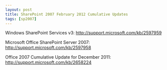 ```yaml
---
layout: post
title: SharePoint 2007 February 2012 Cumulative Updates
tags: [sp2007]
---
```


Windows SharePoint Services v3: <http://support.microsoft.com/kb/2597959>

Microsoft Office SharePoint Server 2007: <http://support.microsoft.com/kb/2597958>

Office 2007 Cumulative Update for December 2011: <http://support.microsoft.com/kb/2658224>